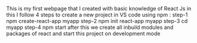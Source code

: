 This is my first webpage that I created with basic knowledge of React Js in this I follow 4 steps to create a new project in VS code using npm :
step-1  npm create-react-app myapp
step-2  npm init react-app myapp
step-3  cd myapp
step-4 npm start
after this we create all inbuild modules and packages of react and start this project on development mode
